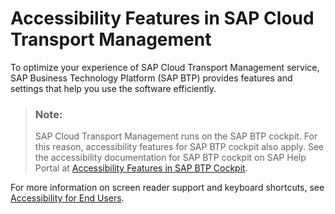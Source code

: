 <!-- loio88e3f99fe340402e89113f9b2972a58b -->

# Accessibility Features in SAP Cloud Transport Management

To optimize your experience of SAP Cloud Transport Management service, SAP Business Technology Platform \(SAP BTP\) provides features and settings that help you use the software efficiently.



> ### Note:  
> SAP Cloud Transport Management runs on the SAP BTP cockpit. For this reason, accessibility features for SAP BTP cockpit also apply. See the accessibility documentation for SAP BTP cockpit on SAP Help Portal at [Accessibility Features in SAP BTP Cockpit](https://help.sap.com/docs/BTP/65de2977205c403bbc107264b8eccf4b/8153bc43bc7d44009549b375ed5c9632.html).

For more information on screen reader support and keyboard shortcuts, see [Accessibility for End Users](https://help.sap.com/docs/SAPUI5/bc5a64aac808463baa95b4230f221716/f562835d0b4e44129aa24a17551a0baa.html).


